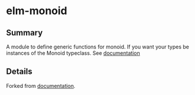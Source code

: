 # elm-monoid

## Summary

A module to define generic functions for monoid.  If you want your types be instances of the Monoid typeclass.  See [documentation](http://learnyouahaskell.com/functors-applicative-functors-and-monoids#monoids)

## Details

Forked from [documentation](http://package.elm-lang.org/packages/arowM/elm-monoid/latest).
